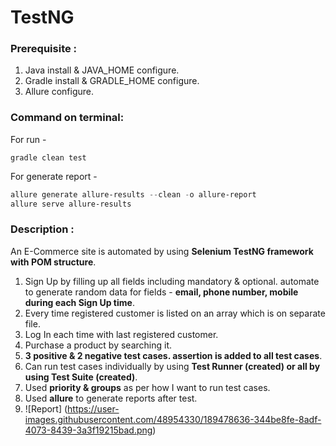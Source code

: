 # TestNG

### Prerequisite :
1. Java install & JAVA_HOME configure.
2. Gradle install & GRADLE_HOME configure.
3. Allure configure.

### Command on terminal:

For run -

`gradle clean test`

For generate report -
```powershell
allure generate allure-results --clean -o allure-report
allure serve allure-results
```

### Description : 
An E-Commerce site is automated by using __Selenium TestNG framework with POM structure__.
1. Sign Up by filling up all fields including mandatory & optional. automate to generate random data for fields - __email, phone number, mobile during each Sign Up time__.
2. Every time registered customer is listed on an array which is on separate file.
3. Log In each time with last registered customer.
4. Purchase a product by searching it.
5. __3 positive & 2 negative test cases. assertion is added to all test cases__. 
6. Can run test cases individually by using __Test Runner (created) or all by using Test Suite (created)__.
7. Used __priority & groups__ as per how I  want to run test cases.
8. Used __allure__ to generate reports after test.
9. ![Report]
(https://user-images.githubusercontent.com/48954330/189478636-344be8fe-8adf-4073-8439-3a3f19215bad.png)
